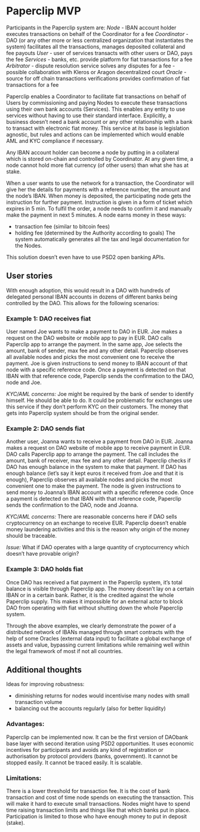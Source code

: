# Paperclip MVP
Participants in the Paperclip system are:
*Node* - IBAN account holder
	executes transactions on behalf of the Coordinator for a fee
*Coordinator* - DAO (or any other more or less centralized organization that instantiates the system)
	facilitates all the transactions, manages deposited collateral and fee payouts
*User* - user of services
	transacts with other users or DAO, pays the fee
*Services* - banks, etc.
	provide platform for fiat transactions for a fee
*Arbitrator* - dispute resolution service
	solves any disputes for a fee - possible collaboration with Kleros or Aragon decentralized court
*Oracle* - source for off chain transactions verifications
	provides confirmation of fiat transactions for a fee

Paperclip enables a Coordinator to facilitate fiat transactions on behalf of Users by commissioning and paying Nodes to execute these transactions using their own bank accounts (Services). This enables any entity to use services without having to use their standard interface. Explicitly, a business doesn’t need a bank account or any other relationship with a bank to transact with electronic fiat money. This service at its base is legislation agnostic, but rules and actions can be implemented which would enable AML and KYC compliance if necessary.

Any IBAN account holder can become a node by putting in a collateral which is stored on-chain and controlled by Coordinator. At any given time, a node cannot hold more fiat currency (of other users) than what she has at stake. 

When a user wants to use the network for a transaction, the Coordinator will give her the details for payments with a reference number, the amount and the node’s IBAN. When money is deposited, the participating node gets the instruction for further payment. Instruction is given in a form of ticket which expires in 5 min. To fulfil the order, a node needs to confirm it and manually make the payment in next 5 minutes. 
A node earns money in these ways:
* transaction fee (similar to bitcoin fees)
* holding fee (determined by the Authority according to goals)
The system automatically generates all the tax and legal documentation for the Nodes.

This solution doesn’t even have to use PSD2 open banking APIs.

## User stories
With enough adoption, this would result in a DAO with hundreds of delegated personal IBAN accounts in dozens of different banks being controlled by the DAO. This allows for the following scenarios:

### Example 1: DAO receives fiat
User named Joe wants to make a payment to DAO in EUR. Joe makes a request on the DAO website or mobile app to pay in EUR. DAO calls Paperclip app to arrange the payment. In the same app, Joe selects the amount, bank of sender, max fee and any other detail. Paperclip observes all available nodes and picks the most convenient one to receive the payment. Joe is given instructions to send money to IBAN account of that node with a specific reference code. Once a payment is detected on that IBAN with that reference code, Paperclip sends the confirmation to the DAO, node and Joe.

*KYC/AML concerns:* Joe might be required by the bank of sender to identify himself. He should be able to do. It could be problematic for exchanges use this service if they don’t perform KYC on their customers. The money that gets into Paperclip system should be from the original sender.
 
### Example 2: DAO sends fiat
Another user, Joanna wants to receive a payment from DAO in EUR. Joanna makes a request on DAO website of mobile app to receive payment in EUR. DAO calls Paperclip app to arrange the payment. The call includes the amount, bank of receiver, max fee and any other detail. Paperclip checks if DAO has enough balance in the system to make that payment. If DAO has enough balance (let’s say it kept euros it received from Joe and that it is enough), Paperclip observes all available nodes and picks the most convenient one to make the payment. The node is given instructions to send money to Joanna’s IBAN account with a specific reference code. Once a payment is detected on that IBAN with that reference code, Paperclip sends the confirmation to the DAO, node and Joanna.

*KYC/AML concerns:* There are reasonable concerns here if DAO sells cryptocurrency on an exchange to receive EUR. Paperclip doesn’t enable money laundering activities and this is the reason why origin of the money should be traceable.

*Issue:* What if DAO operates with a large quantity of cryptocurrency which doesn’t have provable origin?

### Example 3: DAO holds fiat
Once DAO has received a fiat payment in the Paperclip system, it’s total balance is visible through Paperclip app. The money doesn’t lay on a certain IBAN or in a certain bank. Rather, it is the credited against the whole Paperclip supply. This makes it impossible for an external actor to block DAO from operating with fiat without shutting down the whole Paperclip system.

Through the above examples, we clearly demonstrate the power of a distributed network of IBANs managed through smart contracts with the help of some Oracles (external data input) to facilitate a global exchange of assets and value, bypassing current limitations while remaining well within the legal framework of most if not all countries.

## Additional thoughts
Ideas for improving robustness:
* diminishing returns for nodes would incentivise many nodes with small transaction volume
* balancing out the accounts regularly (also for better liquidity)

### Advantages:
Paperclip can be implemented now. It can be the first version of DAObank base layer with second iteration using PSD2 opportunities. It uses economic incentives for participants and avoids any kind of registration or authorisation by protocol providers (banks, government). It cannot be stopped easily. It cannot be traced easily. It is scalable. 

### Limitations:
There is a lower threshold for transaction fee. It is the cost of bank transaction and cost of time node spends on executing the transaction. This will make it hard to execute small transactions. Nodes might have to spend time raising transaction limits and things like that which banks put in place. Participation is limited to those who have enough money to put in deposit (stake). 
